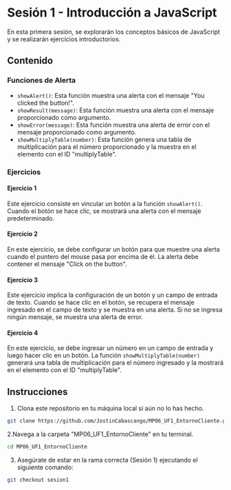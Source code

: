# Sesión 1 - Introducción a JavaScript

En esta primera sesión, se explorarán los conceptos básicos de JavaScript y se realizarán ejercicios introductorios.

## Contenido

### Funciones de Alerta

- `showAlert()`: Esta función muestra una alerta con el mensaje "You clicked the button!".
- `showResult(message)`: Esta función muestra una alerta con el mensaje proporcionado como argumento.
- `showError(message)`: Esta función muestra una alerta de error con el mensaje proporcionado como argumento.
- `showMultiplyTable(number)`: Esta función genera una tabla de multiplicación para el número proporcionado y la muestra en el elemento con el ID "multiplyTable".

### Ejercicios

#### Ejercicio 1

Este ejercicio consiste en vincular un botón a la función `showAlert()`. Cuando el botón se hace clic, se mostrará una alerta con el mensaje predeterminado.

#### Ejercicio 2

En este ejercicio, se debe configurar un botón para que muestre una alerta cuando el puntero del mouse pasa por encima de él. La alerta debe contener el mensaje "Click on the button".

#### Ejercicio 3

Este ejercicio implica la configuración de un botón y un campo de entrada de texto. Cuando se hace clic en el botón, se recupera el mensaje ingresado en el campo de texto y se muestra en una alerta. Si no se ingresa ningún mensaje, se muestra una alerta de error.

#### Ejercicio 4

En este ejercicio, se debe ingresar un número en un campo de entrada y luego hacer clic en un botón. La función `showMultiplyTable(number)` generará una tabla de multiplicación para el número ingresado y la mostrará en el elemento con el ID "multiplyTable".

## Instrucciones

1. Clona este repositorio en tu máquina local si aún no lo has hecho.
```bash
git clone https://github.com/JostinCabascango/MP06_UF1_EntornoCliente.git
```
2.Navega a la carpeta "MP06_UF1_EntornoCliente" en tu terminal.
```bash
cd MP06_UF1_EntornoCliente
```
3. Asegúrate de estar en la rama correcta (Sesión 1) ejecutando el siguiente comando:
```bash
git checkout sesion1
```



